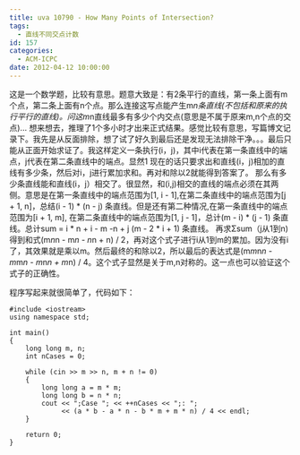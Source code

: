 ```yaml
---
title: uva 10790 - How Many Points of Intersection?
tags:
  - 直线不同交点计数
id: 157
categories:
  - ACM-ICPC
date: 2012-04-12 10:00:00
---
```


这是一个数学题，比较有意思。题意大致是：有2条平行的直线，第一条上面有m个点，第二条上面有n个点。那么连接这写点能产生m*n条直线(不包括和原来的执行平行的直线)。问这m*n直线最多有多少个内交点(意思是不属于原来m,n个点的交点)...
想来想去，推理了1个多小时才出来正式结果。感觉比较有意思，写篇博文记录下。我先是从反面排除，想了试了好久到最后还是发现无法排除干净。。。最后只能从正面开始求证了。我这样定义一条执行(i，j)，其中i代表在第一条直线中的端点，j代表在第二条直线中的端点。显然1 现在的话只要求出和直线(i，j)相加的直线有多少条，然后对i，j进行累加求和。再对和除以2就能得到答案了。
那么有多少条直线能和直线(i，j）相交了。很显然，和(i,j)相交的直线的端点必须在其两侧。意思是在第一条直线中的端点范围为[1, i - 1],在第二条直线中的端点范围为[j + 1, n]，总结(i - 1) * (n - j) 条直线。但是还有第二种情况,在第一条直线中的端点范围为[i + 1, m], 在第二条直线中的端点范围为[1, j - 1]，总计(m - i) * (j - 1) 条直线。总计sum = i * n + i - m -n + j (m - 2 * i + 1) 条直线。
再求Σsum（j从1到n)得到和式(m*n*n - m*n - n*n + n) / 2，再对这个式子进行i从1到m的累加。因为没有i了，其效果就是乘以m。然后最终的和除以2，所以最后的表达式是(m*m*n*n - m*m*n - m*n*n + m*n) / 4。这个式子显然是关于m,n对称的。这一点也可以验证这个式子的正确性。

程序写起来就很简单了，代码如下：
``` stylus
#include <iostream>
using namespace std;

int main()
{
    long long m, n;
    int nCases = 0;

    while (cin >> m >> n, m + n != 0)
    {
        long long a = m * m;
        long long b = n * n;
        cout << ";Case "; << ++nCases << ";: ";
             << (a * b - a * n - b * m + m * n) / 4 << endl;
    }

    return 0;
}
```